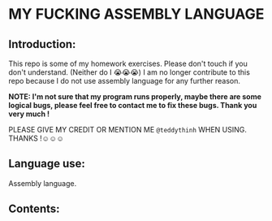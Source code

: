 # MY FUCKING ASSEMBLY LANGUAGE 

## Introduction:
This repo is some of my homework exercises. Please don't touch if you don't understand. (Neither do I 😭😭😭)
I am no longer contribute to this repo because I do not use assembly language for any further reason.

**NOTE: I'm not sure that my program runs properly, maybe there are some logical bugs, please feel free to contact me to fix these bugs. Thank you very much !**

PLEASE GIVE MY CREDIT OR MENTION ME `@teddythinh` WHEN USING. THANKS !☺️☺️☺️

## Language use: 
Assembly language.

## Contents:

